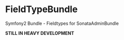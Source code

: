 FieldTypeBundle
===============

Symfony2 Bundle - Fieldtypes for SonataAdminBundle

**STILL IN HEAVY DEVELOPMENT**
